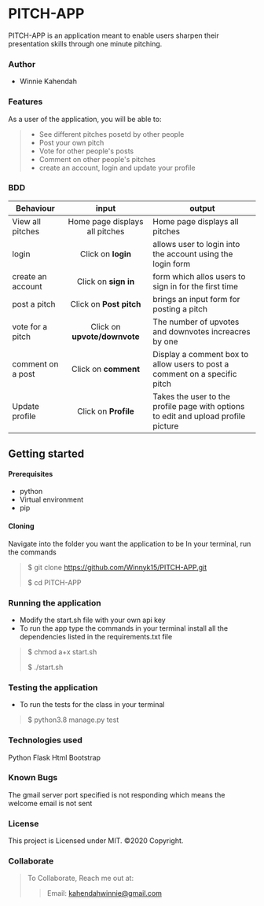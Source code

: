 # PITCH-APP
PITCH-APP is an application meant to enable users sharpen their presentation skills through one minute pitching.
### Author
* Winnie Kahendah

### Features
As a user of the application, you will be able to:
> * See different pitches posetd by other people
> * Post your own pitch
> * Vote for other people's posts
> * Comment on other people's pitches
> * create an account, login and update your profile 

### BDD
| Behaviour    | input     | output     |
| -------------| :--------:| -----------|
| View all pitches | Home page displays all pitches  | Home page displays all pitches |
|login| Click on **login**|allows user to login into the account using the login form|
|create an account| Click on **sign in**|form which allos users to sign in for the first time|
|post a pitch| Click on **Post pitch**|brings an input form for posting a pitch|
|vote for a pitch| Click on **upvote/downvote**|The number of upvotes and downvotes increacres by one |
|comment on a post| Click on **comment**|Display a comment box to allow users to post a comment on a specific pitch|
|Update profile| Click on **Profile** |Takes the user to the profile page with options to edit and upload profile picture|

## Getting started
#### Prerequisites
 * python 
* Virtual environment
* pip

#### Cloning
Navigate into the folder you want the application to be
In your terminal, run the commands
  > $ git clone https://github.com/Winnyk15/PITCH-APP.git
  > 
  > $ cd PITCH-APP

### Running the application
* Modify the start.sh file with your own api key
* To run the app type the commands in your terminal
 install all the dependencies listed in the requirements.txt file
> $ chmod a+x start.sh
>
> $ ./start.sh

### Testing the application
* To run the tests for the class in your terminal
 > $ python3.8 manage.py test

 ### Technologies used
Python
Flask
Html
Bootstrap

### Known Bugs
The gmail server port specified is not responding which means the welcome email is not sent
### License
This project is Licensed under MIT.
©2020 Copyright.
### Collaborate
>To Collaborate, Reach me out at:
>>Email: kahendahwinnie@gmail.com
